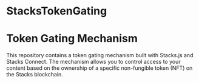 # StacksTokenGating

# Token Gating Mechanism

This repository contains a token gating mechanism built with Stacks.js and Stacks Connect. The mechanism allows you to control access to your content based on the ownership of a specific non-fungible token (NFT) on the Stacks blockchain.


